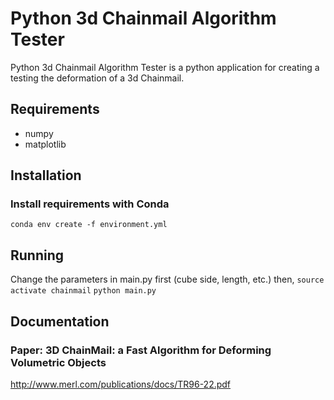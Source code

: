Python 3d Chainmail Algorithm Tester
=======

Python 3d Chainmail Algorithm Tester is a python application for creating a testing the deformation of a 3d Chainmail. 

Requirements
-------------
* numpy
* matplotlib

Installation
-------------
### Install requirements with Conda
`conda env create -f environment.yml`

Running
-------
Change the parameters in main.py first (cube side, length, etc.) then,
`source activate chainmail`
`python main.py`

Documentation
-------------
### Paper: 3D ChainMail: a Fast Algorithm for Deforming Volumetric Objects
http://www.merl.com/publications/docs/TR96-22.pdf